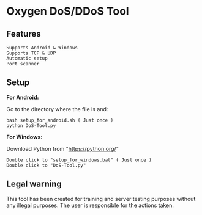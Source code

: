 # Oxygen DoS/DDoS Tool

<h2>Features</h2>

```console
Supports Android & Windows
Supports TCP & UDP
Automatic setup
Port scanner
```

<h2>Setup</h2>

**For Android:**

Go to the directory where the file is and:

```console
bash setup_for_android.sh ( Just once )
python DoS-Tool.py
```

**For Windows:**

Download Python from "https://python.org/"

```console
Double click to "setup_for_windows.bat" ( Just once )
Double click to "DoS-Tool.py"
```

<h2>Legal warning</h2>

This tool has been created for training and server testing purposes without any illegal purposes. The user is responsible for the actions taken.

